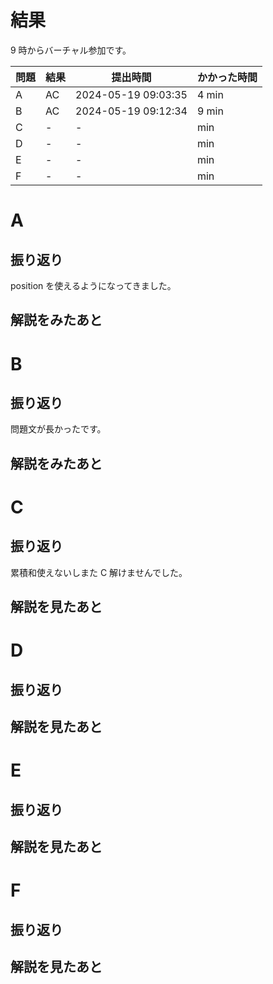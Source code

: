 # 結果

9 時からバーチャル参加です。

| 問題 | 結果 | 提出時間            | かかった時間 |
|------|------|---------------------|--------------|
| A    | AC   | 2024-05-19 09:03:35 | 4 min        |
| B    | AC   | 2024-05-19 09:12:34 | 9 min        |
| C    | -    | -                   |     min      |
| D    | -    | -                   |     min      |
| E    | -    | -                   |     min      |
| F    | -    | -                   |     min      |

# A

## 振り返り

position を使えるようになってきました。

## 解説をみたあと

# B

## 振り返り

問題文が長かったです。

## 解説をみたあと

# C

## 振り返り

累積和使えないしまた C 解けませんでした。

## 解説を見たあと

# D

## 振り返り

## 解説を見たあと

# E

## 振り返り

## 解説を見たあと

# F

## 振り返り

## 解説を見たあと
